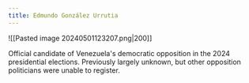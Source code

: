 ```yaml
---
title: Edmundo González Urrutia
---
```

![[Pasted image 20240501123207.png|200]]

Official candidate of Venezuela's democratic opposition in the 2024 presidential elections. Previously largely unknown, but other opposition politicians were unable to register.